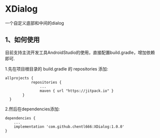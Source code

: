 # XDialog
一个自定义底部和中间的dialog

## 1、如何使用
目前支持主流开发工具AndroidStudio的使用，直接配置build.gradle，增加依赖即可.
	
1.先在项目根目录的 build.gradle 的 repositories 添加:
```
allprojects {
			repositories {
				...
				maven { url "https://jitpack.io" }
		}
  }
```
2.然后在dependencies添加:
```
dependencies {
	...
	implementation 'com.github.chentl666:XDialog:1.0.0'
}
```
